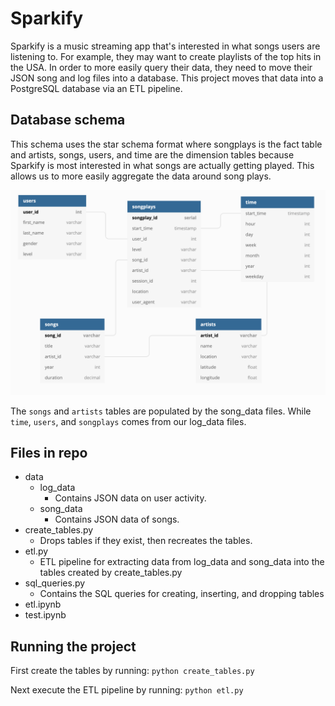 # Sparkify

Sparkify is a music streaming app that's interested in what songs users are listening to.
For example, they may want to create playlists of the top hits in the USA. In order to 
more easily query their data, they need to move their JSON song and log files into a database.
This project moves that data into a PostgreSQL database via an ETL pipeline.

## Database schema

This schema uses the star schema format where songplays is the fact table and artists, songs,
users, and time are the dimension tables because Sparkify is most interested in what songs are
actually getting played. This allows us to more easily aggregate the data around song plays.

![Sparkify database schema diagram](schema_diagram.png)

The `songs` and `artists` tables are populated by the song_data files. While `time`, `users`,
and `songplays` comes from our log_data files.

## Files in repo

- data
  - log_data
    - Contains JSON data on user activity.
  - song_data
    - Contains JSON data of songs.
- create_tables.py
  - Drops tables if they exist, then recreates the tables.
- etl.py
  - ETL pipeline for extracting data from log_data and song_data into the tables created by create_tables.py
- sql_queries.py
  - Contains the SQL queries for creating, inserting, and dropping tables
- etl.ipynb
- test.ipynb

## Running the project

First create the tables by running:
`python create_tables.py`

Next execute the ETL pipeline by running:
`python etl.py`